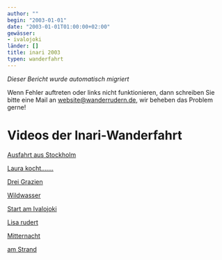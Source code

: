 ```yaml
---
author: ""
begin: "2003-01-01"
date: "2003-01-01T01:00:00+02:00"
gewässer:
- ivalojoki
länder: []
title: inari 2003
typen: wanderfahrt
---
```



*Dieser Bericht wurde automatisch migriert*

Wenn Fehler auftreten oder links nicht funktionieren, dann schreiben Sie bitte eine Mail an website@wanderrudern.de, wir beheben das Problem gerne!



# Videos der Inari-Wanderfahrt


[Ausfahrt aus Stockholm](/berichte/2003/inari_video1)

[Laura kocht.......](/berichte/2003/inari_video3)

[Drei Grazien](/berichte/2003/inari_video5)

[Wildwasser](/berichte/2003/inari_video7)

[Start am Ivalojoki](/berichte/2003/inari_video2)

[Lisa rudert](/berichte/2003/inari_video4)

[Mitternacht](/berichte/2003/inari_video6)

[am Strand](/berichte/2003/inari_video8)
